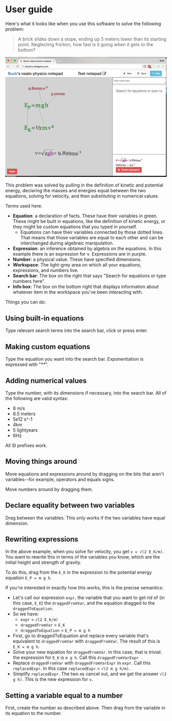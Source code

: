 # User guide

Here's what it looks like when you use this software to solve the following problem:

> A brick slides down a slope, ending up 5 meters lower than its starting point. Neglecting friction, how fast is it going when it gets to the bottom?

![screenshot](screenshot.png)

This problem was solved by pulling in the definition of kinetic and potential energy, declaring the masses and energies equal between the two equations, solving for velocity, and then substituting in numerical values.

Terms used here:

- **Equation**: a declaration of facts. These have their variables in green. These might be built in equations, like the definition of kinetic energy, or they might be custom equations that you typed in yourself. 
    - Equations can have their variables connected by those dotted lines. That means that those variables are equal to each other and can be interchanged during algebraic manipulation.
- **Expression**: an inference obtained by algebra on the equations. In this example there is an expression for v. Expressions are in purple.
- **Number**: a physical value. These have specified dimensions.
- **Workspace**: The light-grey area on which all your equations, expressions, and numbers live.
- **Search bar**: The box on the right that says "Search for equations or type numbers here".
- **Info box**: The box on the bottom right that displays information about whatever item in the workspace you've been interacting with.

Things you can do:

## Using built-in equations

Type relevant search terms into the search bar, click or press enter. 

## Making custom equations

Type the equation you want into the search bar. Exponentiation is expressed with "**".

## Adding numerical values

Type the number, with its dimensions if necessary, into the search bar. All of the following are valid syntax:

- 8 m/s
- 8.5 meters
- 5e12 s^-1
- 4km
- 5 lightyears
- 6Hz

All SI prefixes work.

## Moving things around

Move equations and expressions around by dragging on the bits that aren't variables--for example, operators and equals signs.

Move numbers around by dragging them.

## Declare equality between two variables

Drag between the variables. This only works if the two variables have equal dimension.

## Rewriting expressions

In the above example, when you solve for velocity, you get `v = √(2 E_K/m)`. You want to rewrite this in terms of the variables you know, which are the initial height and strength of gravity.

To do this, drag from the `E_K` in the expression to the potential energy equation `E_P = m g h`.

If you're interested in exactly how this works, this is the precise semantics:

- Let's call our expression `expr`, the variable that you want to get rid of (in this case, `E_K`) the `draggedFromVar`, and the equation dragged to the `draggedToEquation`.
- So we have:
    - `expr` = `√(2 E_K/m)`
    - `draggedFromVar` = `E_K`
    - `draggedToEquation` = `E_P = m g h`
- First, go to draggedToEquation and replace every variable that's equivalent to `draggedFromVar` with `draggedFromVar`. The result of this is `E_K = m g h`.
- Solve your new equation for `draggedFromVar`. In this case, that is trivial: the expression for `E_K` is `m g h`. Call this `draggedFromVarExpr`
- Replace `draggedFromVar` with `draggedFromVarExpr` in `expr`. Call this `replacedExpr`. In this case `replacedExpr` = `√(2 m g h/m)`.
- Simplify `replacedExpr`. The two `m`s cancel out, and we get the answer `√(2 g h)`. This is the new expression for `v`.


## Setting a variable equal to a number

First, create the number as described above. Then drag from the variable in its equation to the number.
